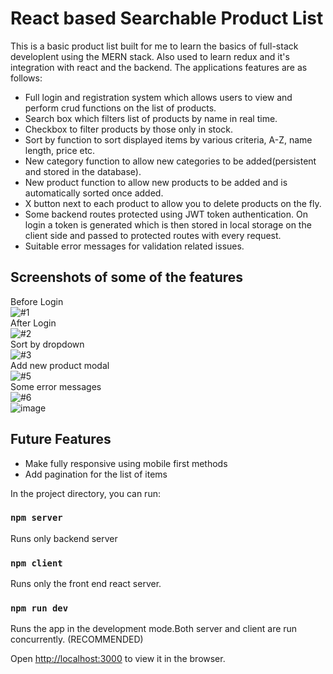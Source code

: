 # React based Searchable Product List

This is a basic product list built for me to learn the basics of full-stack developlent using the MERN stack. Also used to learn redux and it's integration with react and the backend. The applications features are as follows:
* Full login and registration system which allows users to view and perform crud functions on the list of products.
* Search box which filters list of products by name in real time.
* Checkbox to filter products by those only in stock.
* Sort by function to sort displayed items by various criteria, A-Z, name length, price etc.
* New category function to allow new categories to be added(persistent and stored in the database).
* New product function to allow new products to be added and is automatically sorted once added.
* X button next to each product to allow you to delete products on the fly.
* Some backend routes protected using JWT token authentication. On login a token is generated which is then stored in local storage on the client side and passed to protected routes with every request.
* Suitable error messages for validation related issues.

## Screenshots of some of the features
Before Login<br>
![#1](https://user-images.githubusercontent.com/19209657/63857244-44a09800-c99b-11e9-83c3-ed2b9c026171.PNG)<br>
After Login<br>
![#2](https://user-images.githubusercontent.com/19209657/63857250-466a5b80-c99b-11e9-872d-ade84a049545.PNG)<br>
Sort by dropdown<br>
![#3](https://user-images.githubusercontent.com/19209657/63857262-49fde280-c99b-11e9-87ed-89b317ef23c7.PNG)<br>
Add new product modal<br>
![#5](https://user-images.githubusercontent.com/19209657/63857264-4a967900-c99b-11e9-985c-b56450454637.PNG)<br>
Some error messages<br>
![#6](https://user-images.githubusercontent.com/19209657/63857260-49fde280-c99b-11e9-8fae-0c9899335aad.PNG)<br>
![image](https://user-images.githubusercontent.com/19209657/63857173-23d84280-c99b-11e9-9da0-00f642ac9f7f.png)<br>

## Future Features
* Make fully responsive using mobile first methods
* Add pagination for the list of items

In the project directory, you can run:

### `npm server`
Runs only backend server
### `npm client`
Runs only the front end react server.<br>
### `npm run dev`
Runs the app in the development mode.Both server and client are run concurrently. (RECOMMENDED) <br>

Open [http://localhost:3000](http://localhost:3000) to view it in the browser.
